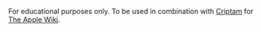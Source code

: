 For educational purposes only. To be used in combination with [Criptam](https://github.com/dleovl/Criptam/tree/develop) for [The Apple Wiki](https://theapplewiki.com).
